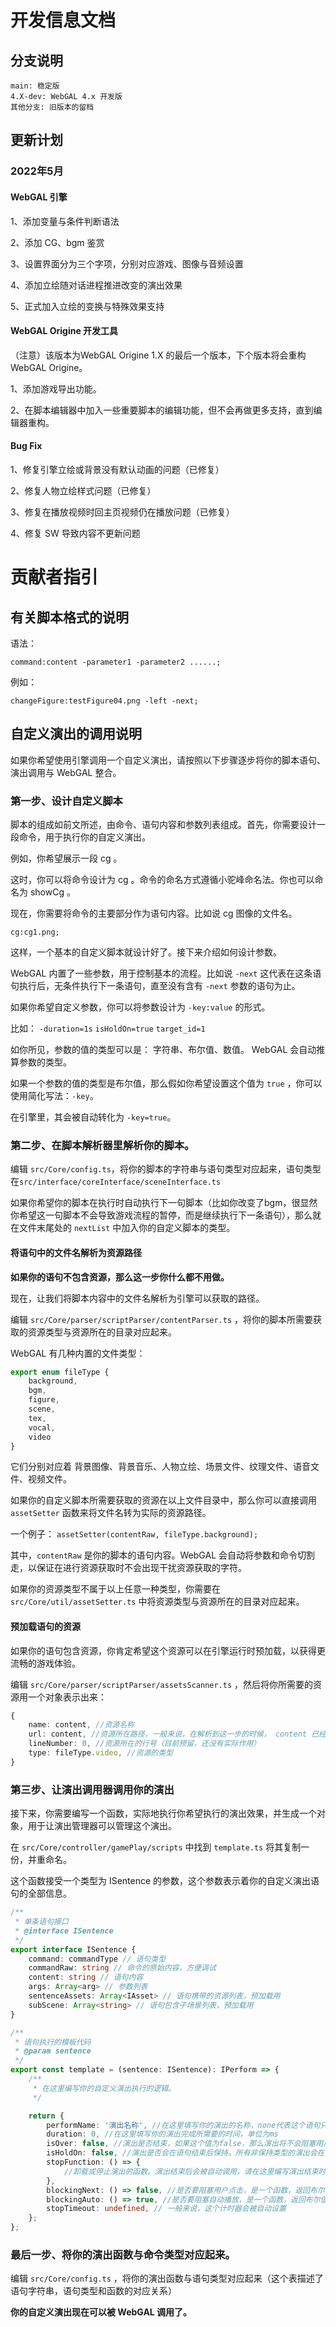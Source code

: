 # 开发信息文档

## 分支说明

```
main: 稳定版
4.X-dev: WebGAL 4.x 开发版
其他分支: 旧版本的留档
```

## 更新计划

### 2022年5月

#### WebGAL 引擎 

1、添加变量与条件判断语法

2、添加 CG、bgm 鉴赏

3、设置界面分为三个字项，分别对应游戏、图像与音频设置

4、添加立绘随对话进程推进改变的演出效果

5、正式加入立绘的变换与特殊效果支持

#### WebGAL Origine 开发工具

（注意）该版本为WebGAL Origine 1.X 的最后一个版本，下个版本将会重构 WebGAL Origine。

1、添加游戏导出功能。

2、在脚本编辑器中加入一些重要脚本的编辑功能，但不会再做更多支持，直到编辑器重构。

#### Bug Fix

1、修复引擎立绘或背景没有默认动画的问题（已修复）

2、修复人物立绘样式问题（已修复）

3、修复在播放视频时回主页视频仍在播放问题（已修复）

4、修复 SW 导致内容不更新问题

# 贡献者指引

## 有关脚本格式的说明

语法：

`command:content -parameter1 -parameter2 ......;`

例如：

`changeFigure:testFigure04.png -left -next;`

## 自定义演出的调用说明


如果你希望使用引擎调用一个自定义演出，请按照以下步骤逐步将你的脚本语句、演出调用与 WebGAL 整合。

### 第一步、设计自定义脚本

脚本的组成如前文所述，由命令、语句内容和参数列表组成。首先，你需要设计一段命令，用于执行你的自定义演出。

例如，你希望展示一段 cg 。

这时，你可以将命令设计为 cg 。命令的命名方式遵循小驼峰命名法。你也可以命名为 showCg 。

现在，你需要将命令的主要部分作为语句内容。比如说 cg 图像的文件名。

`cg:cg1.png;`

这样，一个基本的自定义脚本就设计好了。接下来介绍如何设计参数。

WebGAL 内置了一些参数，用于控制基本的流程。比如说 `-next` 这代表在这条语句执行后，无条件执行下一条语句，直至没有含有 `-next` 参数的语句为止。

如果你希望自定义参数，你可以将参数设计为 `-key:value` 的形式。

比如： `-duration=1s` `isHoldOn=true` `target_id=1`

如你所见，参数的值的类型可以是： 字符串、布尔值、数值。 WebGAL 会自动推算参数的类型。

如果一个参数的值的类型是布尔值，那么假如你希望设置这个值为 `true` ，你可以使用简化写法：`-key`。

在引擎里，其会被自动转化为 `-key=true`。

### 第二步、在脚本解析器里解析你的脚本。

编辑 `src/Core/config.ts`，将你的脚本的字符串与语句类型对应起来，语句类型在`src/interface/coreInterface/sceneInterface.ts`

如果你希望你的脚本在执行时自动执行下一句脚本（比如你改变了bgm，很显然你希望这一句脚本不会导致游戏流程的暂停，而是继续执行下一条语句），那么就在文件末尾处的 `nextList` 中加入你的自定义脚本的类型。

#### 将语句中的文件名解析为资源路径

**如果你的语句不包含资源，那么这一步你什么都不用做。**

现在，让我们将脚本内容中的文件名解析为引擎可以获取的路径。

编辑 `src/Core/parser/scriptParser/contentParser.ts` ，将你的脚本所需要获取的资源类型与资源所在的目录对应起来。

WebGAL 有几种内置的文件类型：

```typescript
export enum fileType {
    background,
    bgm,
    figure,
    scene,
    tex,
    vocal,
    video
}
```

它们分别对应着 背景图像、背景音乐、人物立绘、场景文件、纹理文件、语音文件、视频文件。

如果你的自定义脚本所需要获取的资源在以上文件目录中，那么你可以直接调用 `assetSetter` 函数来将文件名转为实际的资源路径。

一个例子： `assetSetter(contentRaw, fileType.background);`

其中，`contentRaw` 是你的脚本的语句内容。WebGAL 会自动将参数和命令切割走，以保证在进行资源获取时不会出现干扰资源获取的字符。

如果你的资源类型不属于以上任意一种类型，你需要在 `src/Core/util/assetSetter.ts` 中将资源类型与资源所在的目录对应起来。

#### 预加载语句的资源

如果你的语句包含资源，你肯定希望这个资源可以在引擎运行时预加载，以获得更流畅的游戏体验。

编辑 `src/Core/parser/scriptParser/assetsScanner.ts` ，然后将你所需要的资源用一个对象表示出来：

```typescript
{
    name: content, //资源名称
    url: content, //资源所在路径，一般来说，在解析到这一步的时候， content 已经被转化为路径。
    lineNumber: 0, //资源所在的行号（目前预留，还没有实际作用）
    type: fileType.video, //资源的类型
}
```

### 第三步、让演出调用器调用你的演出

接下来，你需要编写一个函数，实际地执行你希望执行的演出效果，并生成一个对象，用于让演出管理器可以管理这个演出。

在 `src/Core/controller/gamePlay/scripts` 中找到 `template.ts` 将其复制一份，并重命名。

这个函数接受一个类型为 ISentence 的参数，这个参数表示着你的自定义演出语句的全部信息。

```typescript
/**
 * 单条语句接口
 * @interface ISentence
 */
export interface ISentence {
    command: commandType // 语句类型
    commandRaw: string // 命令的原始内容，方便调试
    content: string // 语句内容
    args: Array<arg> // 参数列表
    sentenceAssets: Array<IAsset> // 语句携带的资源列表，预加载用
    subScene: Array<string> // 语句包含子场景列表，预加载用
}
```

```typescript
/**
 * 语句执行的模板代码
 * @param sentence
 */
export const template = (sentence: ISentence): IPerform => {
    /**
     * 在这里编写你的自定义演出执行的逻辑。
     */

    return {
        performName: '演出名称', //在这里填写你的演出的名称，none代表这个语句只改变状态，不发生任何演出。
        duration: 0, //在这里填写你的演出完成所需要的时间，单位为ms
        isOver: false, //演出是否结束，如果这个值为false，那么演出将不会阻塞用户点击和自动播放
        isHoldOn: false, //演出是否会在语句结束后保持。所有非保持类型的演出会在当前的对话结束后被自动清除
        stopFunction: () => {
            //卸载或停止演出的函数。演出结束后会被自动调用，请在这里编写演出结束时卸载演出的逻辑。
        }, 
        blockingNext: () => false, //是否要阻塞用户点击，是一个函数，返回布尔值，代表要不要阻塞
        blockingAuto: () => true, //是否要阻塞自动播放，是一个函数，返回布尔值，代表要不要阻塞
        stopTimeout: undefined, // 一般来说，这个计时器会被自动设置
    };
};

```

### 最后一步、将你的演出函数与命令类型对应起来。

编辑 `src/Core/config.ts` ，将你的演出函数与语句类型对应起来（这个表描述了语句字符串，语句类型和函数的对应关系）

**你的自定义演出现在可以被 WebGAL 调用了。**
